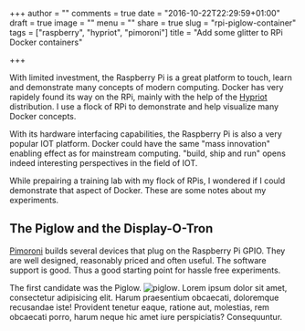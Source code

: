 +++
author = ""
comments = true
date = "2016-10-22T22:29:59+01:00"
draft = true
image = ""
menu = ""
share = true
slug = "rpi-piglow-container"
tags = ["raspberry", "hypriot", "pimoroni"]
title = "Add some glitter to RPi Docker containers"

+++

With limited investment, the Raspberry Pi is a great platform to touch, learn and demonstrate many concepts of modern computing. Docker has very rapidely found its way on the RPi, mainly with the help of the [Hypriot](http://blog.hypriot.com/) distribution. I use a flock of RPi to demonstrate and help visualize many Docker concepts. 

With its hardware interfacing capabilities, the Raspberry Pi is also a very popular IOT platform. Docker could have the same "mass innovation" enabling effect as for mainstream computing. "build, ship and run" opens indeed interesting perspectives in the field of IOT. 

While prepairing a training lab with my flock of RPis, I wondered if I could demonstrate that aspect of Docker. These are some notes about my experiments.

## The Piglow and the Display-O-Tron

[Pimoroni](https://shop.pimoroni.com/) builds several devices that plug on the  Raspberry Pi GPIO. They are well designed, reasonably priced and often useful. The software support is good. Thus a good starting point for hassle free experiments.

The first candidate was the Piglow. ![piglow](https://cdn.shopify.com/s/files/1/0174/1800/products/PiGlow-3_1024x1024.gif). Lorem ipsum dolor sit amet, consectetur adipisicing elit. Harum praesentium obcaecati, doloremque recusandae iste! Provident tenetur eaque, ratione aut, molestias, rem obcaecati porro, harum neque hic amet iure perspiciatis? Consequuntur.